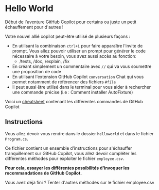 # Hello World
Début de l'aventure GitHub Copilot pour certains ou juste un petit échauffement pour d'autres !

Votre nouvel allié copilot peut-être utilisé de plusieurs façons :
- En utilisant la combinaison `ctrl+i` pour faire apparaître l'invite de prompt. Vous allez pouvoir utiliser un prompt pour générer le code nécessaire à votre besoin, vous avez aussi accès au fonction:
  - /tests, /doc, /explain, /fix
- En créant simplement un commentaire avec `//` qui va vous soumettre une proposition de code
- En utilisant l'extension GitHub Copilot `conversation` Chat qui vous permet notamment de référencer des fichiers `#file`
- Il peut aussi être utilisé dans le terminal pour vous aider à rechercher une commande précise (i.e : Comment installer AutoFixture)

Voici un [cheatsheet](GHCPcheatsheet.md) contenant les différentes commandes de GitHub Copilot


## Instructions
Vous allez devoir vous rendre dans le dossier `helloworld` et dans le fichier `Program.cs`.  

Ce fichier contient un ensemble d'instructions pour s'échauffer tranquillement sur GitHub Copilot, vous allez devoir compléter les différentes méthodes pour exploiter le fichier `employee.csv`.

**Pour cela, essayer les différentes possibilités d'invoquer les recommandations de GitHub Copilot.**

Vous avez déjà fini ? Tenter d'autres méthodes sur le fichier employee.csv
